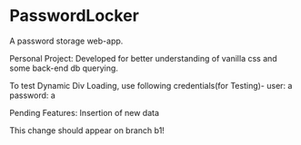 # PasswordLocker

A password storage web-app.

Personal Project:
    Developed for better understanding of vanilla css and some back-end db querying.

To test Dynamic Div Loading,
    use following credentials(for Testing)-
        user: a
        password: a

Pending Features:
    Insertion of new data


This change should appear on branch b1!

